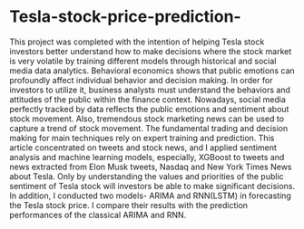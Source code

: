 # Tesla-stock-price-prediction-
This project was completed with the intention of helping Tesla stock investors better understand how to make decisions where the stock market is very volatile by training different models through historical and social media data analytics.  Behavioral economics shows that public emotions can profoundly affect individual behavior and decision making. In order for investors to utilize it, business analysts must understand the behaviors and attitudes of the public within the finance context.  Nowadays, social media perfectly tracked by data reflects the public emotions and sentiment about stock movement. Also, tremendous stock marketing news can be used to capture a trend of stock movement. The fundamental trading and decision making for main techniques rely on expert training and prediction. This article concentrated on tweets and stock news, and I applied sentiment analysis and machine learning models, especially, XGBoost to tweets and news extracted from Elon Musk tweets, Nasdaq and New York Times News about Tesla. Only by understanding the values and priorities of the public sentiment of Tesla stock will investors be able to make significant decisions. In addition, I conducted two models- ARIMA and RNN(LSTM) in forecasting the Tesla stock price. I compare their results with the prediction performances of the classical ARIMA and RNN. 
